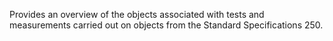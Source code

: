 Provides an overview of the objects associated with tests and measurements carried out on objects from the Standard Specifications 250.